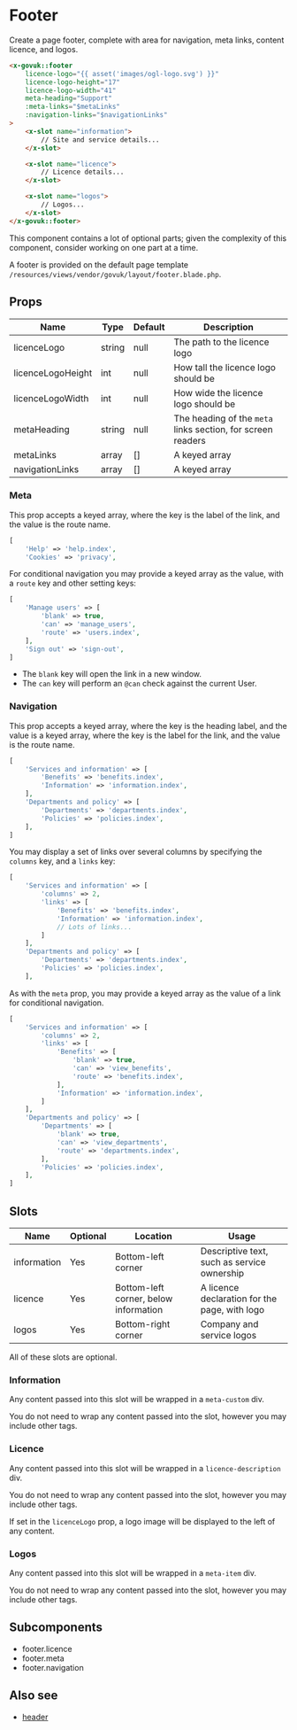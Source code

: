 # Footer

Create a page footer, complete with area for navigation, meta links, content licence, and logos.

```html
<x-govuk::footer
    licence-logo="{{ asset('images/ogl-logo.svg') }}"
    licence-logo-height="17"
    licence-logo-width="41"
    meta-heading="Support"
    :meta-links="$metaLinks"
    :navigation-links="$navigationLinks"
>
    <x-slot name="information">
        // Site and service details...
    </x-slot>

    <x-slot name="licence">
        // Licence details...
    </x-slot>

    <x-slot name="logos">
        // Logos...
    </x-slot>
</x-govuk::footer>
```

This component contains a lot of optional parts; given the complexity of this component, consider working on one part at a time.

A footer is provided on the default page template `/resources/views/vendor/govuk/layout/footer.blade.php`.

## Props

| Name              | Type   | Default | Description |
| ----------------- | ------ | ------- | ----------- |
| licenceLogo       | string | null    | The path to the licence logo |
| licenceLogoHeight | int    | null    | How tall the licence logo should be |
| licenceLogoWidth  | int    | null    | How wide the licence logo should be |
| metaHeading       | string | null    | The heading of the `meta` links section, for screen readers |
| metaLinks         | array  | []      | A keyed array |
| navigationLinks   | array  | []      | A keyed array |

### Meta

This prop accepts a keyed array, where the key is the label of the link, and the value is the route name.

```php
[
    'Help' => 'help.index',
    'Cookies' => 'privacy',
```

For conditional navigation you may provide a keyed array as the value, with a `route` key and other setting keys:

```php
[
    'Manage users' => [
        'blank' => true,
        'can' => 'manage_users',
        'route' => 'users.index',
    ],
    'Sign out' => 'sign-out',
]
```

* The `blank` key will open the link in a new window.
* The `can` key will perform an `@can` check against the current User.

### Navigation

This prop accepts a keyed array, where the key is the heading label, and the value is a keyed array, where the key is the label for the link, and the value is the route name.

```php
[
    'Services and information' => [
        'Benefits' => 'benefits.index',
        'Information' => 'information.index',
    ],
    'Departments and policy' => [
        'Departments' => 'departments.index',
        'Policies' => 'policies.index',
    ],
]
```
    
You may display a set of links over several columns by specifying the `columns` key, and a `links` key:

```php
[
    'Services and information' => [
        'columns' => 2,
        'links' => [
            'Benefits' => 'benefits.index',
            'Information' => 'information.index',
            // Lots of links...
        ]
    ],
    'Departments and policy' => [
        'Departments' => 'departments.index',
        'Policies' => 'policies.index',
    ],
```

As with the `meta` prop, you may provide a keyed array as the value of a link for conditional navigation.

```php
[
    'Services and information' => [
        'columns' => 2,
        'links' => [
            'Benefits' => [
                'blank' => true,
                'can' => 'view_benefits',
                'route' => 'benefits.index',
            ],
            'Information' => 'information.index',
        ]
    ],
    'Departments and policy' => [
        'Departments' => [
            'blank' => true,
            'can' => 'view_departments',
            'route' => 'departments.index',
        ],
        'Policies' => 'policies.index',
    ],
]
```

## Slots

| Name        | Optional | Location                              | Usage |
| ----------- | -------- | ------------------------------------- | ----- |
| information | Yes      | Bottom-left corner                    | Descriptive text, such as service ownership |
| licence     | Yes      | Bottom-left corner, below information | A licence declaration for the page, with logo | 
| logos       | Yes      | Bottom-right corner                   | Company and service logos |

All of these slots are optional.

### Information

Any content passed into this slot will be wrapped in a `meta-custom` div.

You do not need to wrap any content passed into the slot, however you may include other tags.

### Licence

Any content passed into this slot will be wrapped in a `licence-description` div.

You do not need to wrap any content passed into the slot, however you may include other tags.

If set in the `licenceLogo` prop, a logo image will be displayed to the left of any content.

### Logos

Any content passed into this slot will be wrapped in a `meta-item` div.

You do not need to wrap any content passed into the slot, however you may include other tags.

## Subcomponents

* footer.licence
* footer.meta
* footer.navigation

## Also see

* [header](header.md)
